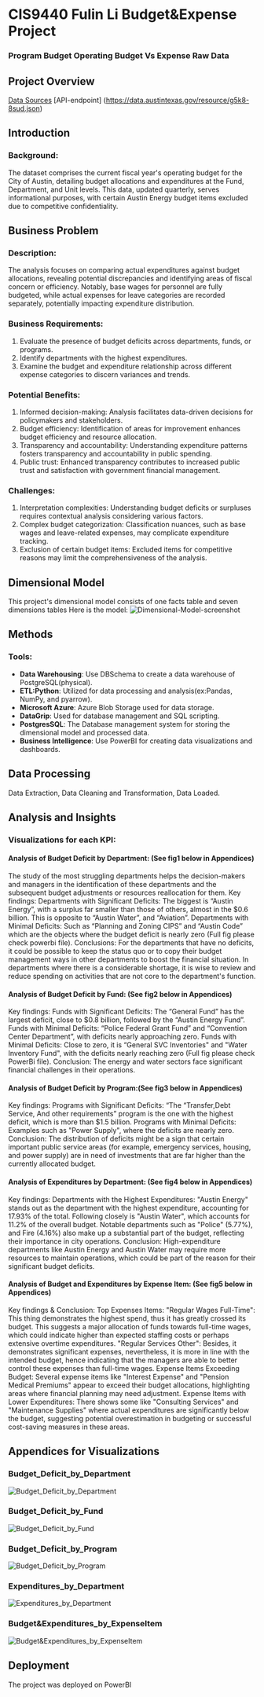 # CIS9440 Fulin Li Budget&Expense Project

### Program Budget Operating Budget Vs Expense Raw Data

## Project Overview
[Data Sources](https://data.austintexas.gov/Budget-and-Finance/Program-Budget-Operating-Budget-Vs-Expense-Raw-Dat/g5k8-8sud/about_data)
[API-endpoint] (https://data.austintexas.gov/resource/g5k8-8sud.json)

## Introduction
### Background:
The dataset comprises the current fiscal year's operating budget for the City of Austin, detailing budget allocations and expenditures at the Fund, Department, and Unit levels. This data, updated quarterly, serves informational purposes, with certain Austin Energy budget items excluded due to competitive confidentiality.

## Business Problem
### Description:
The analysis focuses on comparing actual expenditures against budget allocations, revealing potential discrepancies and identifying areas of fiscal concern or efficiency. Notably, base wages for personnel are fully budgeted, while actual expenses for leave categories are recorded separately, potentially impacting expenditure distribution.

### Business Requirements:
1. Evaluate the presence of budget deficits across departments, funds, or programs.
2. Identify departments with the highest expenditures.
3. Examine the budget and expenditure relationship across different expense categories to discern variances and trends.

### Potential Benefits:
1. Informed decision-making: Analysis facilitates data-driven decisions for policymakers and stakeholders.
2. Budget efficiency: Identification of areas for improvement enhances budget efficiency and resource allocation.
3. Transparency and accountability: Understanding expenditure patterns fosters transparency and accountability in public spending.
4. Public trust: Enhanced transparency contributes to increased public trust and satisfaction with government financial management.

### Challenges:
1. Interpretation complexities: Understanding budget deficits or surpluses requires contextual analysis considering various factors.
2. Complex budget categorization: Classification nuances, such as base wages and leave-related expenses, may complicate expenditure tracking.
3. Exclusion of certain budget items: Excluded items for competitive reasons may limit the comprehensiveness of the analysis.

## Dimensional Model
This project's dimensional model consists of one facts table and seven dimensions tables
Here is the model:
![Dimensional-Model-screenshot](https://github.com/FULIN2024/cis9440hw12/assets/159972695/4cdfb42b-40f1-49c5-a0e3-dd621b3b03c0)


## Methods

### Tools:
- **Data Warehousing**: Use DBSchema to create a data warehouse of PostgreSQL(physical).
- **ETL:Python**: Utilized for data processing and analysis(ex:Pandas, NumPy, and pyarrow).
- **Microsoft Azure**: Azure Blob Storage used for data storage.
- **DataGrip**: Used for database management and SQL scripting.
- **PostgresSQL**: The Database management system for storing the dimensional model and processed data.
- **Business Intelligence**: Use PowerBI for creating data visualizations and dashboards.

## Data Processing
Data Extraction,
Data Cleaning and Transformation,
Data Loaded.

## Analysis and Insights
### Visualizations for each KPI:

#### Analysis of Budget Deficit by Department: (See fig1 below in Appendices)
The study of the most struggling departments helps the decision-makers and managers in the identification of these departments and the subsequent budget adjustments or resources reallocation for them.
Key findings:
Departments with Significant Deficits: The biggest is “Austin Energy”, with a surplus far smaller than those of others, almost in the $0.6 billion. This is opposite to “Austin Water”, and “Aviation”.
Departments with Minimal Deficits: Such as “Planning and Zoning CIPS” and “Austin Code” which are the objects where the budget deficit is nearly zero (Full fig please check powerbi file).
Conclusions:
For the departments that have no deficits, it could be possible to keep the status quo or to copy their budget management ways in other departments to boost the financial situation.
In departments where there is a considerable shortage, it is wise to review and reduce spending on activities that are not core to the department's function.

#### Analysis of Budget Deficit by Fund: (See fig2 below in Appendices)
Key findings:
Funds with Significant Deficits: The “General Fund” has the largest deficit, close to $0.8 billion, followed by the “Austin Energy Fund”.
Funds with Minimal Deficits: “Police Federal Grant Fund” and “Convention Center Department”, with deficits nearly approaching zero.
Funds with Minimal Deficits: Close to zero, it is “General SVC Inventories" and "Water Inventory Fund", with the deficits nearly reaching zero (Full fig please check PowerBi file).
Conclusion: The energy and water sectors face significant financial challenges in their operations.

#### Analysis of Budget Deficit by Program:(See fig3 below in Appendices)
Key findings:
Programs with Significant Deficits: “The “Transfer,Debt Service, And other requirements” program is the one with the highest deficit, which is more than $1.5 billion.
Programs with Minimal Deficits: Examples such as "Power Supply", where the deficits are nearly zero.
Conclusion: The distribution of deficits might be a sign that certain important public service areas (for example, emergency services, housing, and power supply) are in need of investments that are far higher than the currently allocated budget.


#### Analysis of Expenditures by Department: (See fig4 below in Appendices)
Key findings:
Departments with the Highest Expenditures: "Austin Energy" stands out as the department with the highest expenditure, accounting for 17.93% of the total. Following closely is "Austin Water", which accounts for 11.2% of the overall budget. Notable departments such as "Police" (5.77%), and Fire (4.16%) also make up a substantial part of the budget, reflecting their importance in city operations.
Conclusion: High-expenditure departments like Austin Energy and Austin Water may require more resources to maintain operations, which could be part of the reason for their significant budget deficits.

#### Analysis of Budget and Expenditures by Expense Item: (See fig5 below in Appendices)
Key findings & Conclusion:
Top Expenses Items: 
"Regular Wages Full-Time": This thing demonstrates the highest spend, thus it has greatly crossed its budget. This suggests a major allocation of funds towards full-time wages, which could indicate higher than expected staffing costs or perhaps extensive overtime expenditures.
"Regular Services Other": Besides, it demonstrates significant expenses, nevertheless, it is more in line with the intended budget, hence indicating that the managers are able to better control these expenses than full-time wages.
Expense Items Exceeding Budget:
Several expense items like "Interest Expense" and "Pension Medical Premiums" appear to exceed their budget allocations, highlighting areas where financial planning may need adjustment.
Expense Items with Lower Expenditures:
There shows some like "Consulting Services" and "Maintenance Supplies" where actual expenditures are significantly below the budget, suggesting potential overestimation in budgeting or successful cost-saving measures in these areas.




## Appendices for Visualizations
### Budget_Deficit_by_Department
![Budget_Deficit_by_Department](https://github.com/FULIN2024/cis9440hw12/assets/159972695/d11a3bbe-352d-4316-9399-251bc7e3c296)

### Budget_Deficit_by_Fund
![Budget_Deficit_by_Fund](https://github.com/FULIN2024/cis9440hw12/assets/159972695/21bac8b0-6c1d-4cd4-bdfd-83ffa150595f)

### Budget_Deficit_by_Program
![Budget_Deficit_by_Program](https://github.com/FULIN2024/cis9440hw12/assets/159972695/56032acf-2e80-4329-8abb-d2ba751fb903)

### Expenditures_by_Department
![Expenditures_by_Department](https://github.com/FULIN2024/cis9440hw12/assets/159972695/4bcabed3-d944-4dc2-b623-0ef25409473c)

### Budget&Expenditures_by_ExpenseItem
![Budget&Expenditures_by_ExpenseItem](https://github.com/FULIN2024/cis9440hw12/assets/159972695/548aecee-586c-455e-91b6-b30f5776dedc)


## Deployment
The project was deployed on PowerBI


